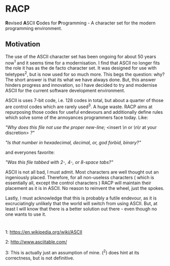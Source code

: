 # RACP
**R**evised **A**SCII **C**odes for **P**rogramming - 
A character set for the modern programming environment.

## Motivation

The use of the ASCII character set has been ongoing for about 50 years now<sup>1</sup> and it seems time for a modernisation.
I find that ASCII no longer fits the role it has as the de facto character set. It was designed for use with teletypes<sup>2</sup>, but is now used for so much more. This begs the question: why? The short answer is that its what we have always done. But, this answer hinders progress and innovation, so I have decided to try and modernise ASCII for the current software development environment.

ASCII is uses 7-bit code, i.e. 128 codes in total, but about a quarter of those are control codes which are rarely used<sup>3</sup>. A huge waste. 
RACP aims at repurposing those codes for useful endevours and additionally define rules which solve some of the annoyances programmers face today. Like: 

*"Why does this file not use the proper new-line;* <insert *\n* or *\n\r* at your discretion> *?"*

*"Is that number in hexadecimal, decimal, or, god forbid, binary?"*

and everyones favorite: 

*"Was this file tabbed with 2-, 4-, or 8-space tabs?"*

ASCII is not all bad, I must admit. Most characters are well thought out an ingeniously placed. 
Therefore, for all non-useless characters ( which is essentially all, except the control characters ) RACP will maintain their placement
as it is in ASCII. No reason to reinvent the wheel, just the spokes.

Lastly, I must acknowledge that this is probably a futile endevour, as it is excruciatingly unlikely that the world will switch from using ASCII. But, at least I will know that there is a better solution out there - even though no one wants to use it.
#

1: https://en.wikipedia.org/wiki/ASCII

2: http://www.asciitable.com/

3: This is actually just an assumption of mine. (<sup>2</sup>) does hint at its correctness, but is not definitive.


